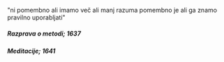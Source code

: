 "ni pomembno ali imamo več ali manj razuma pomembno je ali ga znamo pravilno uporabljati"  

##### Razprava o metodi; 1637
##### Meditacije; 1641

